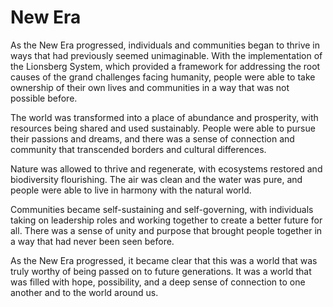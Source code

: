 # New Era

As the New Era progressed, individuals and communities began to thrive in ways that had previously seemed unimaginable. With the implementation of the Lionsberg System, which provided a framework for addressing the root causes of the grand challenges facing humanity, people were able to take ownership of their own lives and communities in a way that was not possible before.

The world was transformed into a place of abundance and prosperity, with resources being shared and used sustainably. People were able to pursue their passions and dreams, and there was a sense of connection and community that transcended borders and cultural differences.

Nature was allowed to thrive and regenerate, with ecosystems restored and biodiversity flourishing. The air was clean and the water was pure, and people were able to live in harmony with the natural world.

Communities became self-sustaining and self-governing, with individuals taking on leadership roles and working together to create a better future for all. There was a sense of unity and purpose that brought people together in a way that had never been seen before.

As the New Era progressed, it became clear that this was a world that was truly worthy of being passed on to future generations. It was a world that was filled with hope, possibility, and a deep sense of connection to one another and to the world around us.